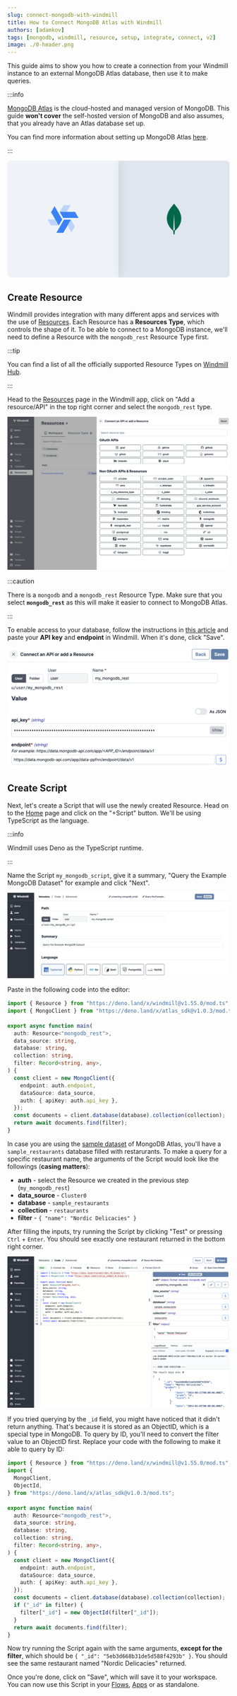 ```yaml
---
slug: connect-mongodb-with-windmill
title: How to Connect MongoDB Atlas with Windmill
authors: [adamkov]
tags: [mongodb, windmill, resource, setup, integrate, connect, v2]
image: ./0-header.png
---
```


This guide aims to show you how to create a connection from your Windmill
instance to an external MongoDB Atlas database, then use it to make queries.

<!--truncate-->

:::info

[MongoDB Atlas][mongodb-atlas] is the cloud-hosted and managed version of
MongoDB. This guide **won't cover** the self-hosted version of MongoDB and also
assumes, that you already have an Atlas database set up.

You can find more information about setting up MongoDB Atlas
[here][mongodb-atlas-setup].

:::

![Integrattion between MongoDB and Windmill](./0-header.png "Connect a MongoDB Atlas project with Windmill")

## Create Resource

Windmill provides integration with many different apps and services with the use
of [Resources][docs-resources]. Each Resource has a **Resources Type**, which
controls the shape of it. To be able to connect to a MongoDB instance, we'll
need to define a Resource with the `mongodb_rest` Resource Type first.

:::tip

You can find a list of all the officially supported Resource Types on
[Windmill Hub][hub-resources].

:::

Head to the [Resources][wm-app-resources] page in the Windmill app, click on
"Add a resource/API" in the top right corner and select the `mongodb_rest` type.

![Select Resource Type](./1-resources.png)

:::caution

There is a `mongodb` and a `mongodb_rest` Resource Type. Make sure that you
select **`mongodb_rest`** as this will make it easier to connect to MongoDB
Atlas.

:::

To enable access to your database, follow the instructions in
[this article][mongo-api] and paste your **API key** and **endpoint** in
Windmill. When it's done, click "Save".

![Paste in Resource Values](./2-mongo-rt.png)

## Create Script

Next, let's create a Script that will use the newly created Resource. Head on to
the [Home][wm-app-home] page and click on the "+Script" button. We'll be using
TypeScript as the language.

:::info

Windmill uses Deno as the TypeScript runtime.

:::

Name the Script `my_mongodb_script`, give it a summary, "Query the Example
MongoDB Dataset" for example and click "Next".

![Script creation first step](./3-script-creation.png)

Paste in the following code into the editor:

```typescript
import { Resource } from "https://deno.land/x/windmill@v1.55.0/mod.ts";
import { MongoClient } from "https://deno.land/x/atlas_sdk@v1.0.3/mod.ts";

export async function main(
  auth: Resource<"mongodb_rest">,
  data_source: string,
  database: string,
  collection: string,
  filter: Record<string, any>,
) {
  const client = new MongoClient({
    endpoint: auth.endpoint,
    dataSource: data_source,
    auth: { apiKey: auth.api_key },
  });
  const documents = client.database(database).collection(collection);
  return await documents.find(filter);
}
```

In case you are using the [sample dataset][mongo-sample-data] of MongoDB Atlas,
you'll have a `sample_restaurants` database filled with restarurants. To make a
query for a specific restaurant name, the arguments of the Script would look
like the followings (**casing matters**):

- **auth** - select the Resource we created in the previous step
  (`my_mongodb_rest`)
- **data_source** - `Cluster0`
- **database** - `sample_restaurants`
- **collection** - `restaurants`
- **filter** - `{ "name": "Nordic Delicacies" }`

After filling the inputs, try running the Script by clicking "Test" or pressing
`Ctrl` + `Enter`. You should see exactly one restaurant returned in the bottom
right corner.

![Run the Script](./4-script-test.png)

If you tried querying by the `_id` field, you might have noticed that it didn't
return anything. That's because it is stored as an ObjectID, which is a special
type in MongoDB. To query by ID, you'll need to convert the filter value to an
ObjectID first. Replace your code with the following to make it able to query by
ID:

```typescript
import { Resource } from "https://deno.land/x/windmill@v1.55.0/mod.ts";
import {
  MongoClient,
  ObjectId,
} from "https://deno.land/x/atlas_sdk@v1.0.3/mod.ts";

export async function main(
  auth: Resource<"mongodb_rest">,
  data_source: string,
  database: string,
  collection: string,
  filter: Record<string, any>,
) {
  const client = new MongoClient({
    endpoint: auth.endpoint,
    dataSource: data_source,
    auth: { apiKey: auth.api_key },
  });
  const documents = client.database(database).collection(collection);
  if ("_id" in filter) {
    filter["_id"] = new ObjectId(filter["_id"]);
  }
  return await documents.find(filter);
}
```

Now try running the Script again with the same arguments, **except for the
filter**, which should be `{ "_id": "5eb3d668b31de5d588f4293b" }`. You should
see the same restaurant named "Nordic Delicacies" returned.

Once you're done, click on "Save", which will save it to your workspace. You can
now use this Script in your [Flows][docs-flows], [Apps][docs-apps] or as
standalone.

<!-- Links -->

[wm-app-resources]: https://app.windmill.dev/resources
[wm-app-home]: https://app.windmill.dev
[hub-resources]: https://hub.windmill.dev/resources
[docs-resources]: /docs/core_concepts/resources_and_types
[docs-path]: /docs/reference#path
[docs-flows]: /docs/getting_started/flows_quickstart
[docs-apps]: /docs/getting_started/apps_quickstart
[mongodb-atlas]: https://www.mongodb.com/atlas/database
[mongodb-atlas-setup]: https://www.mongodb.com/basics/mongodb-atlas-tutorial
[mongo-api]: https://www.mongodb.com/docs/atlas/api/data-api/
[mongo-sample-data]: https://www.mongodb.com/docs/atlas/sample-data/

